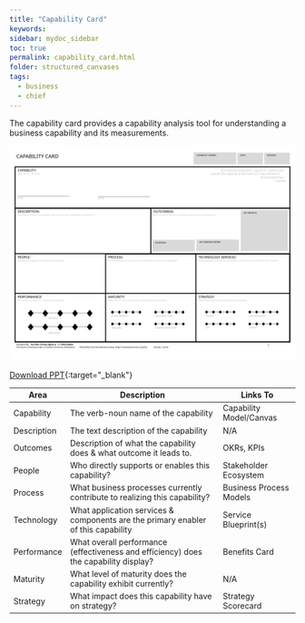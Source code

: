 ```yaml
---
title: "Capability Card"
keywords: 
sidebar: mydoc_sidebar
toc: true
permalink: capability_card.html
folder: structured_canvases
tags: 
  - business
  - chief
---
```


The capability card provides a capability analysis tool for understanding a business capability and its measurements.

![image001](media/capability_card001.svg)

[Download PPT](media/ppt/capability_card.ppt){:target="_blank"}

| Area        | Description                                                                          | Links To                |
| ----------- | ------------------------------------------------------------------------------------ | ----------------------- |
| Capability  | The verb-noun name of the capability                                                 | Capability Model/Canvas |
| Description | The text description of the capability                                               | N/A                     |
| Outcomes    | Description of what the capability does & what outcome it leads to.                  | OKRs, KPIs              |
| People      | Who directly supports or enables this capability?                                    | Stakeholder Ecosystem   |
| Process     | What business processes currently contribute to realizing this capability?           | Business Process Models |
| Technology  | What application services & components are the primary enabler of this capability    | Service Blueprint(s)    |
| Performance | What overall performance (effectiveness and efficiency) does the capability display? | Benefits Card           |
| Maturity    | What level of maturity does the capability exhibit currently?                        | N/A                     |
| Strategy    | What impact does this capability have on strategy?                                   | Strategy Scorecard      |